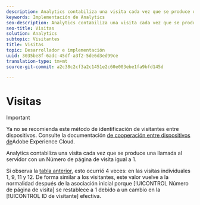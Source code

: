 ```yaml
---
description: Analytics contabiliza una visita cada vez que se produce una llamada al servidor con un Número de página de visita igual a 1.
keywords: Implementación de Analytics
seo-description: Analytics contabiliza una visita cada vez que se produce una llamada al servidor con un Número de página de visita igual a 1.
seo-title: Visitas
solution: Analytics
subtopic: Visitantes
title: Visitas
topic: Desarrollador e implementación
uuid: 3035be8f-6adc-45df-a3f2-5de6d3ed99ce
translation-type: tm+mt
source-git-commit: a2c38c2cf3a2c1451e2c60e003ebe1fa9bfd145d

---
```



# Visitas

>[!IMPORTANT]
>
>Ya no se recomienda este método de identificación de visitantes entre dispositivos. Consulte la documentación [de cooperación entre dispositivos de](https://marketing.adobe.com/resources/help/en_US/mcdc/)Adobe Experience Cloud.

Analytics contabiliza una visita cada vez que se produce una llamada al servidor con un Número de página de visita igual a 1.

Si observa la [tabla anterior](../../../implement/js-implementation/xdevice-visid/visit-example.md#concept_E3B32B8E539F4FDC8E3FA872328B87BA), esto ocurrió 4 veces: en las visitas individuales 1, 9, 11 y 12. De forma similar a los visitantes, este valor vuelve a la normalidad después de la asociación inicial porque [!UICONTROL Número de página de visita] se restablece a 1 debido a un cambio en la [!UICONTROL ID de visitante] efectiva.
